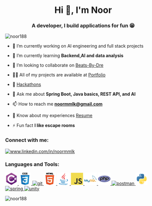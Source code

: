 <h1 align="center">Hi 👋, I'm Noor</h1>
<h3 align="center">A developer, I build applications for fun 😁</h3>

<p align="left"> <img src="https://komarev.com/ghpvc/?username=noor188&label=Profile%20views&color=0e75b6&style=flat" alt="noor188" /> </p>

- 🔭 I’m currently working on AI engineering and full stack projects

- 🌱 I’m currently learning **Backend,AI and data analysis**

- 👯 I’m looking to collaborate on [Beats-By-Dre](https://github.com/noor188/Beats-By-Dre)

- 👨‍💻 All of my projects are available at [Portfolio](https://noor188.github.io/my-portfolio/#projects)  

- 💬 <a href="https://github.com/noor188/Hackathons">Hackathons</a>

- 💬 Ask me about **Spring Boot, Java basics, REST API, and AI**

- 📫 How to reach me **noormmlk@gmail.com**

- 📄 Know about my experiences [Resume](https://drive.google.com/file/d/1BBOE4e98zbrD0QU2cx8cjqFPm_6mVxMA/view?usp=sharing)

- ⚡ Fun fact **I like escape rooms**

<h3 align="left">Connect with me:</h3>
<p align="left">
<a href="https://www.linkedin.com/in/noormmlk" target="blank"><img align="center" src="https://raw.githubusercontent.com/rahuldkjain/github-profile-readme-generator/master/src/images/icons/Social/linked-in-alt.svg" alt="www.linkedin.com/in/noormmlk" target="_blank" height="30" width="40" /></a>
</p>

<h3 align="left">Languages and Tools:</h3>
<p align="left"> <a href="https://www.w3schools.com/cs/" target="_blank" rel="noreferrer"> <img src="https://raw.githubusercontent.com/devicons/devicon/master/icons/csharp/csharp-original.svg" alt="csharp" width="40" height="40"/> </a> <a href="https://www.w3schools.com/css/" target="_blank" rel="noreferrer"> <img src="https://raw.githubusercontent.com/devicons/devicon/master/icons/css3/css3-original-wordmark.svg" alt="css3" width="40" height="40"/> </a> <a href="https://git-scm.com/" target="_blank" rel="noreferrer"> <img src="https://www.vectorlogo.zone/logos/git-scm/git-scm-icon.svg" alt="git" width="40" height="40"/> </a> <a href="https://www.w3.org/html/" target="_blank" rel="noreferrer"> <img src="https://raw.githubusercontent.com/devicons/devicon/master/icons/html5/html5-original-wordmark.svg" alt="html5" width="40" height="40"/> </a> <a href="https://www.java.com" target="_blank" rel="noreferrer"> <img src="https://raw.githubusercontent.com/devicons/devicon/master/icons/java/java-original.svg" alt="java" width="40" height="40"/> </a> <a href="https://developer.mozilla.org/en-US/docs/Web/JavaScript" target="_blank" rel="noreferrer"> <img src="https://raw.githubusercontent.com/devicons/devicon/master/icons/javascript/javascript-original.svg" alt="javascript" width="40" height="40"/> </a> <a href="https://www.mysql.com/" target="_blank" rel="noreferrer"> <img src="https://raw.githubusercontent.com/devicons/devicon/master/icons/mysql/mysql-original-wordmark.svg" alt="mysql" width="40" height="40"/> </a> <a href="https://www.php.net" target="_blank" rel="noreferrer"> <img src="https://raw.githubusercontent.com/devicons/devicon/master/icons/php/php-original.svg" alt="php" width="40" height="40"/> </a> <a href="https://postman.com" target="_blank" rel="noreferrer"> <img src="https://www.vectorlogo.zone/logos/getpostman/getpostman-icon.svg" alt="postman" width="40" height="40"/> </a> <a href="https://www.python.org" target="_blank" rel="noreferrer"> <img src="https://raw.githubusercontent.com/devicons/devicon/master/icons/python/python-original.svg" alt="python" width="40" height="40"/> </a> <a href="https://spring.io/" target="_blank" rel="noreferrer"> <img src="https://www.vectorlogo.zone/logos/springio/springio-icon.svg" alt="spring" width="40" height="40"/> </a> <a href="https://unity.com/" target="_blank" rel="noreferrer"> <img src="https://www.vectorlogo.zone/logos/unity3d/unity3d-icon.svg" alt="unity" width="40" height="40"/> </a> </p>

<p><img align="center" src="https://github-readme-streak-stats.herokuapp.com/?user=noor188&" alt="noor188" /></p>
